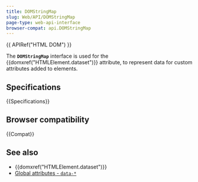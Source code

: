 ```yaml
---
title: DOMStringMap
slug: Web/API/DOMStringMap
page-type: web-api-interface
browser-compat: api.DOMStringMap
---
```


{{ APIRef("HTML DOM") }}

The **`DOMStringMap`** interface is used for the {{domxref("HTMLElement.dataset")}} attribute, to represent data for custom attributes added to elements.

## Specifications

{{Specifications}}

## Browser compatibility

{{Compat}}

## See also

- {{domxref("HTMLElement.dataset")}}
- [Global attributes - `data-*`](/en-US/docs/Web/HTML/Global_attributes/data-*)
